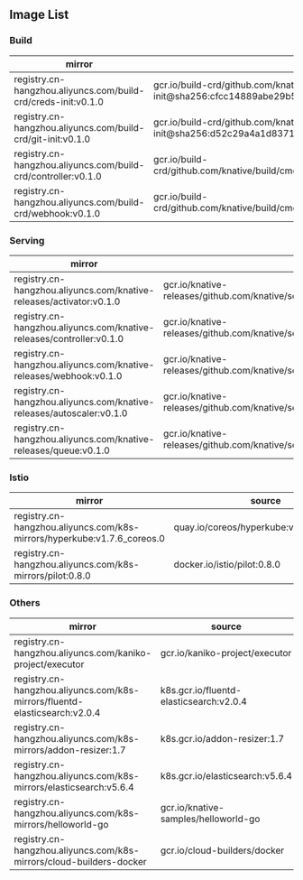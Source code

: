 ## Image List

### Build

|  mirror   |   source  |
|--------|-----------|
| registry.cn-hangzhou.aliyuncs.com/build-crd/creds-init:v0.1.0 | gcr.io/build-crd/github.com/knative/build/cmd/creds-init@sha256:cfcc14889abe29b54d17ff6cf414918d9d92ff02bb112525742ec2e30117899f  |
| registry.cn-hangzhou.aliyuncs.com/build-crd/git-init:v0.1.0   | gcr.io/build-crd/github.com/knative/build/cmd/git-init@sha256:d52c29a4a1d83712b048bd32dbb5f97b7d2791af9b892f68fe94e162932ac66e  |
| registry.cn-hangzhou.aliyuncs.com/build-crd/controller:v0.1.0 | gcr.io/build-crd/github.com/knative/build/cmd/controller@sha256:9220968c9aae7e6edac97effc7b693fcf5bbb17edf78aa14347de87b15ac8840  |
| registry.cn-hangzhou.aliyuncs.com/build-crd/webhook:v0.1.0    | gcr.io/build-crd/github.com/knative/build/cmd/webhook@sha256:a7ed8fb8828f71a6aba3f9f9899eff6c867ceb5a8ceeaed903008c2296f919fb  |

### Serving

|  mirror   |   source  |
|--------|-----------|
| registry.cn-hangzhou.aliyuncs.com/knative-releases/activator:v0.1.0 | gcr.io/knative-releases/github.com/knative/serving/cmd/activator@sha256:dfe87fbf1cc25f45648f78b04b25a42b7c5a54267f23911b8576fd326d250237|
| registry.cn-hangzhou.aliyuncs.com/knative-releases/controller:v0.1.0| gcr.io/knative-releases/github.com/knative/serving/cmd/controller@sha256:d965a7ce7eea3463ede13b715019562ab0a32bfe0e4965c2f0e2f48221d48609|
| registry.cn-hangzhou.aliyuncs.com/knative-releases/webhook:v0.1.0| gcr.io/knative-releases/github.com/knative/serving/cmd/webhook@sha256:43b111b4bb74853cb2aabbfc6eda8a6998f434e8192d3054479e0ec44d13a847 |
| registry.cn-hangzhou.aliyuncs.com/knative-releases/autoscaler:v0.1.0| gcr.io/knative-releases/github.com/knative/serving/cmd/autoscaler@sha256:fd92d915b4e275c0c28e05ad812d6d5c0159339a1b380a7acb79d9cd0244de15 |
| registry.cn-hangzhou.aliyuncs.com/knative-releases/queue:v0.1.0 | gcr.io/knative-releases/github.com/knative/serving/cmd/queue@sha256:90a46fd308cd21ee292bd3159bf84c75d0bb1dc4539fd61b814a3ebd8b74db4b |

### Istio

| mirror | source |
|--------|--------|
| registry.cn-hangzhou.aliyuncs.com/k8s-mirrors/hyperkube:v1.7.6_coreos.0 |   quay.io/coreos/hyperkube:v1.7.6_coreos.0 |
| registry.cn-hangzhou.aliyuncs.com/k8s-mirrors/pilot:0.8.0 | docker.io/istio/pilot:0.8.0 |

### Others

|  mirror   |   source  |
|--------|-----------|
|registry.cn-hangzhou.aliyuncs.com/kaniko-project/executor| gcr.io/kaniko-project/executor |
|registry.cn-hangzhou.aliyuncs.com/k8s-mirrors/fluentd-elasticsearch:v2.0.4| k8s.gcr.io/fluentd-elasticsearch:v2.0.4 |
|registry.cn-hangzhou.aliyuncs.com/k8s-mirrors/addon-resizer:1.7| k8s.gcr.io/addon-resizer:1.7 |
|registry.cn-hangzhou.aliyuncs.com/k8s-mirrors/elasticsearch:v5.6.4| k8s.gcr.io/elasticsearch:v5.6.4 |
|registry.cn-hangzhou.aliyuncs.com/k8s-mirrors/helloworld-go| gcr.io/knative-samples/helloworld-go |
|registry.cn-hangzhou.aliyuncs.com/k8s-mirrors/cloud-builders-docker | gcr.io/cloud-builders/docker |